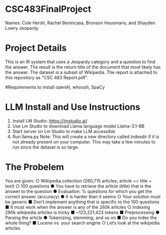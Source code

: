 # CSC483FinalProject
Names: Cole Hersh, Rachel Benincasa, Bronson Housmans, and Shayden Lowry
Jeopardy

# Project Details
This is an IR system that uses a Jeopardy category and a question to find the answer.
The result is the return title of the document that most likely has the answer.  The dataset is a subset
of Wikipedia.  The report is attached to this repository as "CSC 483 Report.pdf".

#Requirements to install
openAI, whoosh, SpaCy


# LLM Install and Use Instructions
1. Install LM Studio: https://lmstudio.ai/
2. Use Lm Studio to download Llama language model Llama-3.1-8B
3. Start server on Lm Studio to make LLM accessible
4. Run llama.py
Note: This will create a new directory called indexdir if it is not already present on your computer.
This may take a few minutes to run since the dataset is so large.

   
# The Probelem
You are given:
○ Wikipedia collection (280,715 articles; article == title + text)
○ 100 questions
● You have to retrieve the article (title) that is the answer to the question
● Evaluation: % questions for which you get the correct answer (accuracy)
● It is harder than it seems
○ Your solution must be generic
■ Don’t implement anything that is specific to the 100 questions
■ It must work when the answer is any of the 280k articles
○ Indexing 280k wikipedia articles is tricky
■ ~123,221,423 tokens
■ Preprocessing
● Parsing the article
● Tokenizing, stemming, and so on
■ Do you index the whole thing?
■ Lucene vs. your search engine
○ Let’s look at the wikipedia articles
